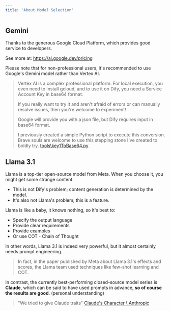 ```yaml
---
title: 'About Model Selection'
---
```


## Gemini

Thanks to the generous Google Cloud Platform, which provides good service to developers.

See more at: <https://ai.google.dev/pricing>

Please note that for non-professional users, it's recommended to use Google's Gemini model rather than Vertex AI.

> Vertex AI is a complex professional platform. For local execution, you even need to install gcloud, and to use it on Dify, you need a Service Account Key in base64 format.
>
> If you really want to try it and aren't afraid of errors or can manually resolve issues, then you're welcome to experiment!
>
> Google will provide you with a json file, but Dify requires input in base64 format.
>
> I previously created a simple Python script to execute this conversion. Brave souls are welcome to use this stepping stone I've created to boldly try. [tools\key1ToBase64.py](https://github.com/alterxyz/easy-dify-guide/blob/main/tools/key1ToBase64.py)

## Llama 3.1

Llama is a top-tier open-source model from Meta. When you choose it, you might get some strange content.

- This is not Dify's problem; content generation is determined by the model.
- It's also not Llama's problem; this is a feature.

Llama is like a baby, it knows nothing, so it's best to:

- Specify the output language
- Provide clear requirements
- Provide examples
- Or use COT - Chain of Thought

In other words, Llama 3.1 is indeed very powerful, but it almost certainly needs prompt engineering.

> In fact, in the paper published by Meta about Llama 3.1's effects and scores, the Llama team used techniques like few-shot learning and COT.

In contrast, the currently best-performing closed-source model series is **Claude**, which can be said to have used prompts in advance, **so of course the results are good**. (personal understanding)

> "We tried to give Claude traits" [Claude's Character \ Anthropic](https://www.anthropic.com/news/claude-character)

